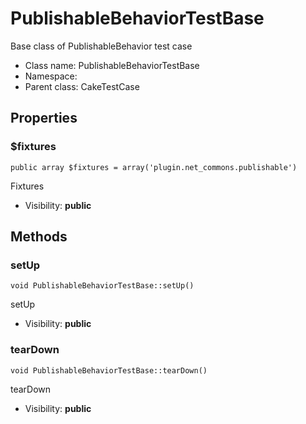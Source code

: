 PublishableBehaviorTestBase
===============

Base class of PublishableBehavior test case




* Class name: PublishableBehaviorTestBase
* Namespace: 
* Parent class: CakeTestCase





Properties
----------


### $fixtures

    public array $fixtures = array('plugin.net_commons.publishable')

Fixtures



* Visibility: **public**


Methods
-------


### setUp

    void PublishableBehaviorTestBase::setUp()

setUp



* Visibility: **public**




### tearDown

    void PublishableBehaviorTestBase::tearDown()

tearDown



* Visibility: **public**



